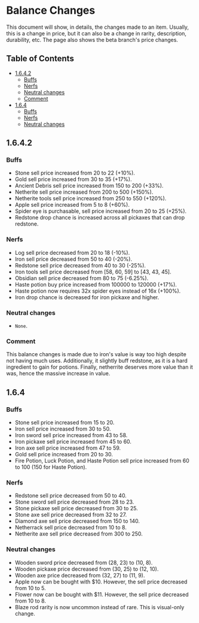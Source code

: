 <!-- omit in toc -->
# Balance Changes

This document will show, in details, the changes made to an item. Usually, this is a change in price, but it can also be a change in rarity, description, durability, etc. The page also shows the beta branch's price changes.

<!-- omit in toc -->
## Table of Contents
- [1.6.4.2](#1642)
    - [Buffs](#buffs)
    - [Nerfs](#nerfs)
    - [Neutral changes](#neutral-changes)
    - [Comment](#comment)
- [1.6.4](#164)
    - [Buffs](#buffs-1)
    - [Nerfs](#nerfs-1)
    - [Neutral changes](#neutral-changes-1)

## 1.6.4.2

### Buffs

- Stone sell price increased from 20 to 22 (+10%).
- Gold sell price increased from 30 to 35 (+17%).
- Ancient Debris sell price increased from 150 to 200 (+33%).
- Netherite sell price increased from 200 to 500 (+150%).
- Netherite tools sell price increased from 250 to 550 (+120%).
- Apple sell price increased from 5 to 8 (+60%).
- Spider eye is purchasable, sell price increased from 20 to 25 (+25%).
- Redstone drop chance is increased across all pickaxes that can drop redstone.

### Nerfs

- Log sell price decreased from 20 to 18 (-10%).
- Iron sell price decreased from 50 to 40 (-20%).
- Redstone sell price decreased from 40 to 30 (-25%).
- Iron tools sell price decreased from [58, 60, 59] to [43, 43, 45].
- Obsidian sell price decreased from 80 to 75 (-6.25%).
- Haste potion buy price increased from 100000 to 120000 (+17%).
- Haste potion now requires 32x spider eyes instead of 16x (+100%).
- Iron drop chance is decreased for iron pickaxe and higher.

### Neutral changes

- `None`.

### Comment

This balance changes is made due to iron's value is way too high despite not having much uses. Additionally, it slightly buff redstone, as it is a hard ingredient to gain for potions. Finally, netherrite deserves more value than it was, hence the massive increase in value.

## 1.6.4

### Buffs

- Stone sell price increased from 15 to 20.
- Iron sell price increased from 30 to 50.
- Iron sword sell price increased from 43 to 58.
- Iron pickaxe sell price increased from 45 to 60.
- Iron axe sell price increased from 47 to 59.
- Gold sell price increased from 20 to 30.
- Fire Potion, Luck Potion, and Haste Potion sell price increased from 60 to 100 (150 for Haste Potion).

### Nerfs

- Redstone sell price decreased from 50 to 40.
- Stone sword sell price decreased from 28 to 23.
- Stone pickaxe sell price decreased from 30 to 25.
- Stone axe sell price decreased from 32 to 27.
- Diamond axe sell price decreased from 150 to 140.
- Netherrack sell price decreased from 10 to 8.
- Netherite axe sell price decreased from 300 to 250.

### Neutral changes

- Wooden sword price decreased from (28, 23) to (10, 8).
- Wooden pickaxe price decreased from (30, 25) to (12, 10).
- Wooden axe price decreased from (32, 27) to (11, 9).
- Apple now can be bought with $10. However, the sell price decreased from 10 to 5.
- Flower now can be bought with $11. However, the sell price decreased from 10 to 8.
- Blaze rod rarity is now uncommon instead of rare. This is visual-only change.
